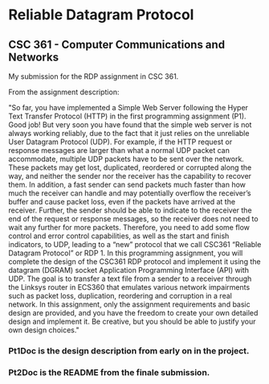 # Reliable Datagram Protocol
## CSC 361 - Computer Communications and Networks

My submission for the RDP assignment in CSC 361. 

From the assignment description:

"So far, you have implemented a Simple Web Server following the Hyper Text Transfer Protocol
(HTTP) in the first programming assignment (P1). Good job! But very soon you have found
that the simple web server is not always working reliably, due to the fact that it just relies on the
unreliable User Datagram Protocol (UDP). For example, if the HTTP request or response messages
are larger than what a normal UDP packet can accommodate, multiple UDP packets have to be
sent over the network. These packets may get lost, duplicated, reordered or corrupted along the
way, and neither the sender nor the receiver has the capability to recover them. In addition, a fast
sender can send packets much faster than how much the receiver can handle and may potentially
overflow the receiver’s buffer and cause packet loss, even if the packets have arrived at the receiver.
Further, the sender should be able to indicate to the receiver the end of the request or response
messages, so the receiver does not need to wait any further for more packets.
Therefore, you need to add some flow control and error control capabilities, as well as the start
and finish indicators, to UDP, leading to a “new” protocol that we call CSC361 “Reliable Datagram
Protocol” or RDP 1. In this programming assignment, you will complete the design of the CSC361
RDP protocol and implement it using the datagram (DGRAM) socket Application Programming
Interface (API) with UDP. The goal is to transfer a text file from a sender to a receiver through
the Linksys router in ECS360 that emulates various network impairments such as packet loss,
duplication, reordering and corruption in a real network.
In this assignment, only the assignment requirements and basic design are provided, and you
have the freedom to create your own detailed design and implement it. Be creative, but you should be able to justify your own design choices."


### Pt1Doc is the design description from early on in the project.

### Pt2Doc is the README from the finale submission.
